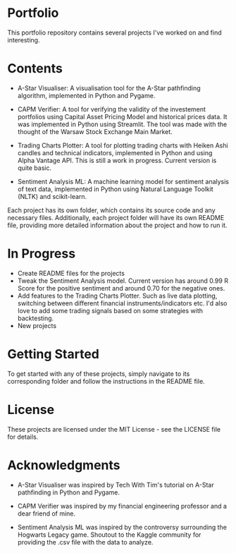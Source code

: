 # Portfolio
This portfolio repository contains several projects I've worked on and find interesting.

# Contents
* A-Star Visualiser: A visualisation tool for the A-Star pathfinding algorithm, implemented in Python and Pygame.

* CAPM Verifier: A tool for verifying the validity of the investement portfolios using Capital Asset Pricing Model and historical prices data. It was implemented in Python using Streamlit. The tool was made with the thought of the Warsaw Stock Exchange Main Market. 

* Trading Charts Plotter: A tool for plotting trading charts with Heiken Ashi candles and technical indicators, implemented in Python and using Alpha Vantage API. This is still a work in progress. Current version is quite basic.

* Sentiment Analysis ML: A machine learning model for sentiment analysis of text data, implemented in Python using Natural Language Toolkit (NLTK) and scikit-learn. 

Each project has its own folder, which contains its source code and any necessary files. Additionally, each project folder will have its own README file, providing more detailed information about the project and how to run it.

# In Progress
* Create README files for the projects
* Tweak the Sentiment Analysis model. Current version has around 0.99 R Score for the positive sentiment and around 0.70 for the negative ones. 
* Add features to the Trading Charts Plotter. Such as live data plotting, switching between different financial instruments/indicators etc. I'd also love to add some trading signals based on some strategies with backtesting.
* New projects

# Getting Started
To get started with any of these projects, simply navigate to its corresponding folder and follow the instructions in the README file.

# License
These projects are licensed under the MIT License - see the LICENSE file for details.

# Acknowledgments
* A-Star Visualiser was inspired by Tech With Tim's tutorial on A-Star pathfinding in Python and Pygame.

* CAPM Verifier was inspired by my financial engineering professor and a dear friend of mine. 

* Sentiment Analysis ML was inspired by the controversy surrounding the Hogwarts Legacy game. Shoutout to the Kaggle community for providing the .csv file with the data to analyze.
